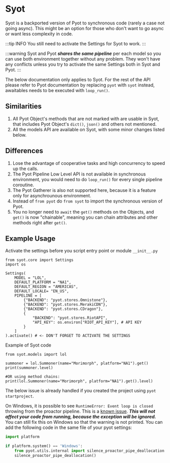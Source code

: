 # Syot

Syot is a backported version of Pyot to synchronous code (rarely a case not going async). This might be an option for those who don't want to go async or want less complexity in code.

:::tip INFO
You still need to activate the Settings for Syot to work.
:::

:::warning
Syot and Pyot **_shares the same pipeline_** per each model so you can use both environment together without any problem. They won't have any conflicts unless you try to activate the same Settings both in Syot and Pyot.
:::

The below documentation only applies to Syot.
For the rest of the API please refer to Pyot documentation by replacing `pyot` with `syot` instead, awaitables needs to be executed with `loop_run()`.

## Similarities
1. All Pyot Object's methods that are not marked with <Badge text="awaitable" type="error" vertical="middle"/> are usable in Syot, that includes Pyot Object's `dict()`, `json()` and others not mentioned.
2. All the models API are available on Syot, with some minor changes listed below.

## Differences
1. Lose the advantage of cooperative tasks and high concurrency to speed up the calls.
2. The Pyot Pipeline Low Level API is not available in synchronous environment, you would need to do `loop_run()` for every single pipeline coroutine.
3. The Pyot Gatherer is also not supported here, because it is a feature only for asynchrounous environment.
4. Instead of `from pyot` do `from syot` to import the synchronous version of Pyot.
5. You no longer need to `await` the `get()` methods on the Objects, and `get()` is now "chainable", meaning you can chain attributes and other methods right after `get()`.

## Example Usage
Activate the settings before you script entry point or module `__init__.py`
```python{1,4,15,18}
from syot.core import Settings
import os

Settings(
    MODEL = "LOL",
    DEFAULT_PLATFORM = "NA1",
    DEFAULT_REGION = "AMERICAS",
    DEFAULT_LOCALE= "EN_US",
    PIPELINE = [
        {"BACKEND": "pyot.stores.Omnistone"},
        {"BACKEND": "pyot.stores.MerakiCDN"},
        {"BACKEND": "pyot.stores.CDragon"},
        {
            "BACKEND": "pyot.stores.RiotAPI",
            "API_KEY": os.environ["RIOT_API_KEY"], # API KEY
        }
    ]
).activate() # <- DON'T FORGET TO ACTIVATE THE SETTINGS
```
Example of Syot code
```python{1,3,7}
from syot.models import lol

summoner = lol.Summoner(name="Morimorph", platform="NA1").get()
print(summoner.level)

#OR using method chains:
print(lol.Summoner(name="Morimorph", platform="NA1").get().level)
```

The below issue is already handled if you created the project using `pyot startproject`.

On Windows, it is possible to see `RuntimeError: Event loop is closed` throwing from the proactor pipeline. This is a [known issue](https://github.com/aio-libs/aiohttp/issues/4324). ***This will not affect your code from running, because the exception will be ignored.*** You can still fix this on Windows so that the warning is not printed. You can add the following code in the same file of your pyot settings:

```python
import platform

if platform.system() == 'Windows':
    from pyot.utils.internal import silence_proactor_pipe_deallocation
    silence_proactor_pipe_deallocation()
```
